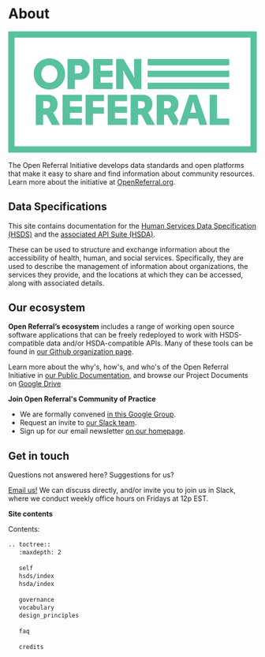 About
=====

![Open Referral](assets/OpenReferral_Logo_Green.png)

The Open Referral Initiative develops data standards and open platforms that make it easy to share and find information about community resources. Learn more about the initiative at [OpenReferral.org](http://www.openreferral.org).

## Data Specifications

This site contains documentation for the [Human Services Data Specification (HSDS)](hsds) and the [associated API Suite (HSDA)](hsda). 

These can be used to structure and exchange information about the accessibility of health, human, and social services. Specifically, they are used to describe the management of information about organizations, the services they provide, and the locations at which they can be accessed, along with associated details. 

## Our ecosystem

**Open Referral’s ecosystem** includes a range of working open source software applications that can be freely redeployed to work with HSDS-compatible data and/or HSDA-compatible APIs. Many of these tools can be found in [our Github organization page](http://github.com/openreferral).

Learn more about the why's, how's, and who's of the Open Referral Initiative in [our Public Documentation](https://docs.google.com/document/d/17cJxF_1P6fafcsFJQERFQifKKc_kPbAKmAXwe2LWDcI/edit?usp=drive_web), and browse our Project Documents on [Google Drive](https://drive.google.com/folderview?id=0B-5CZ4ZLjTHqfk12WTFUbVk1NjBYMjRaZTlZRlN1UjhWMS1MN0tLV3Q4ejY3TWpOYWwwVDg&usp=sharing)

**Join Open Referral's Community of Practice**

* We are formally convened [in this Google Group](https://groups.google.com/forum/#!forum/openreferral).
* Request an invite to [our Slack team](https://openreferral.slack.com/).
* Sign up for our email newsletter [on our homepage](https://openreferral.org/).

## Get in touch

Questions not answered here? Suggestions for us?

[Email us!](mailto:info@openreferral.org) We can discuss directly, and/or invite you to join us in Slack, where we conduct weekly office hours on Fridays at 12p EST.

**Site contents**

Contents:

```eval_rst
.. toctree::
   :maxdepth: 2

   self
   hsds/index
   hsda/index
   
   governance
   vocabulary  
   design_principles
   
   faq

   credits

```

